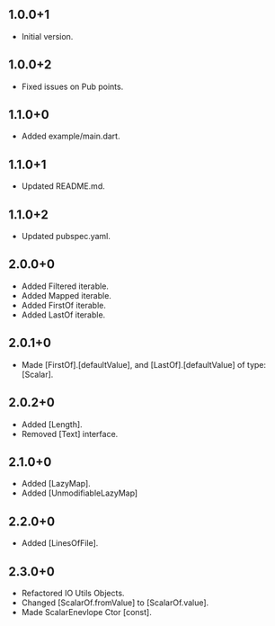 ## 1.0.0+1

- Initial version.

## 1.0.0+2

- Fixed issues on Pub points.

## 1.1.0+0

- Added example/main.dart.

## 1.1.0+1

- Updated README.md.

## 1.1.0+2

- Updated pubspec.yaml.

## 2.0.0+0

- Added Filtered iterable.
- Added Mapped iterable.
- Added FirstOf iterable.
- Added LastOf iterable.

## 2.0.1+0

- Made [FirstOf].[defaultValue], and [LastOf].[defaultValue] of type: [Scalar].

## 2.0.2+0

- Added [Length].
- Removed [Text] interface.

## 2.1.0+0

- Added [LazyMap].
- Added [UnmodifiableLazyMap]

## 2.2.0+0

- Added [LinesOfFile].

## 2.3.0+0

- Refactored IO Utils Objects.
- Changed [ScalarOf.fromValue] to [ScalarOf.value].
- Made ScalarEnevlope Ctor [const].
